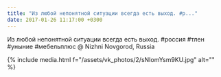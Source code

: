 ```yaml
---
title: "Из любой непонятной ситуации всегда есть выход. #р..."
date: 2017-01-26 11:17:00 +0300
---
```


Из любой непонятной ситуации всегда есть выход. #россия #тлен #уныние #мебельплюс  @ Nizhni Novgorod, Russia

{% include media.html f="/assets/vk_photos/2/sNIomYsm9KU.jpg" alt="" %}
